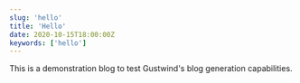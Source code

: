 ```yaml
---
slug: 'hello'
title: 'Hello'
date: 2020-10-15T18:00:00Z
keywords: ['hello']
---
```


This is a demonstration blog to test Gustwind's blog generation capabilities.
